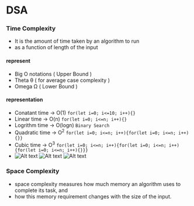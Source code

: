 # DSA

### Time Complexity
- It is the amount of time taken by an algorithm to run
- as a function of length of the input

#### represent
-  Big O notations ( Upper Bound )
-  Theta θ         ( for average case complexity )
-  Omega Ω         ( Lower Bound )

#### representation
- Conatant time  -> O(1) ```for(let i=0; i<=10; i++){}```
- Linear time    -> O(n)  ```for(let i=0; i<=n; i++){}```
- Logrithm time  -> O(logn) ```Binary Search ```
- Quadratic time -> O<sup>2</sup> ```for(let i=0; i<=n; i++){for(let i=0; i<=n; i++){}}```
- Cubic time     -> O<sup>3</sup> ```for(let i=0; i<=n; i++){for(let i=0; i<=n; i++){for(let i=0; i<=n; i++){}}}```
- ![Alt text](https://res.cloudinary.com/dnknslaku/image/upload/h_350,w_500/v1733297836/Screenshot_2147_udu0s9.png) ![Alt text](https://res.cloudinary.com/dnknslaku/image/upload/h_250,w_250/v1733298823/Screenshot_2148_mgydei.png) ![Alt text](https://res.cloudinary.com/dnknslaku/image/upload/h_250,w_250/v1733298831/Screenshot_2150_hsa43b.png)
  
### Space Complexity
-  space complexity measures how much memory an algorithm uses to complete its task, and
-   how this memory requirement changes with the size of the input.

